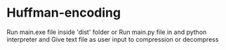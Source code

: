 # Huffman-encoding

Run main.exe file inside 'dist' folder or Run main.py file in and python interpreter and Give text file as user input to compression or decompress
